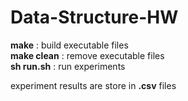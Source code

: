 # Data-Structure-HW  
**make** : build executable files   
**make clean** : remove executable files  
**sh run.sh** : run experiments  
  
experiment results are store in **.csv** files  
